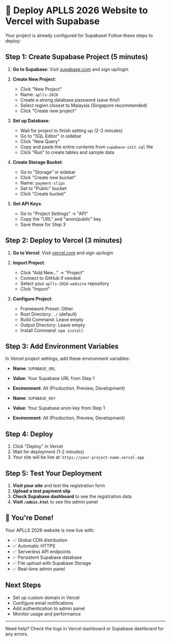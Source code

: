 # 🚀 Deploy APLLS 2026 Website to Vercel with Supabase

Your project is already configured for Supabase! Follow these steps to deploy:

## Step 1: Create Supabase Project (5 minutes)

1. **Go to Supabase**: Visit [supabase.com](https://supabase.com/) and sign up/login
2. **Create New Project**:
   - Click "New Project"
   - Name: `aplls-2026`
   - Create a strong database password (save this!)
   - Select region closest to Malaysia (Singapore recommended)
   - Click "Create new project"

3. **Set up Database**:
   - Wait for project to finish setting up (2-3 minutes)
   - Go to "SQL Editor" in sidebar
   - Click "New Query"
   - Copy and paste the entire contents from `supabase-init.sql` file
   - Click "Run" to create tables and sample data

4. **Create Storage Bucket**:
   - Go to "Storage" in sidebar
   - Click "Create new bucket"
   - Name: `payment-slips`
   - Set to "Public" bucket
   - Click "Create bucket"

5. **Get API Keys**:
   - Go to "Project Settings" → "API"
   - Copy the "URL" and "anon/public" key
   - Save these for Step 3

## Step 2: Deploy to Vercel (3 minutes)

1. **Go to Vercel**: Visit [vercel.com](https://vercel.com/) and sign up/login
2. **Import Project**:
   - Click "Add New..." → "Project"
   - Connect to GitHub if needed
   - Select your `aplls-2026-website` repository
   - Click "Import"

3. **Configure Project**:
   - Framework Preset: Other
   - Root Directory: `./` (default)
   - Build Command: Leave empty
   - Output Directory: Leave empty
   - Install Command: `npm install`

## Step 3: Add Environment Variables

In Vercel project settings, add these environment variables:

- **Name**: `SUPABASE_URL`
- **Value**: Your Supabase URL from Step 1
- **Environment**: All (Production, Preview, Development)

- **Name**: `SUPABASE_KEY`  
- **Value**: Your Supabase anon key from Step 1
- **Environment**: All (Production, Preview, Development)

## Step 4: Deploy

1. Click "Deploy" in Vercel
2. Wait for deployment (1-2 minutes)
3. Your site will be live at: `https://your-project-name.vercel.app`

## Step 5: Test Your Deployment

1. **Visit your site** and test the registration form
2. **Upload a test payment slip**
3. **Check Supabase dashboard** to see the registration data
4. **Visit `/admin.html`** to see the admin panel

## 🎉 You're Done!

Your APLLS 2026 website is now live with:
- ✅ Global CDN distribution
- ✅ Automatic HTTPS
- ✅ Serverless API endpoints
- ✅ Persistent Supabase database
- ✅ File upload with Supabase Storage
- ✅ Real-time admin panel

## Next Steps

- Set up custom domain in Vercel
- Configure email notifications
- Add authentication to admin panel
- Monitor usage and performance

---

Need help? Check the logs in Vercel dashboard or Supabase dashboard for any errors.